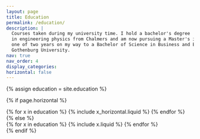 ```yaml
---
layout: page
title: Education
permalink: /education/
description: |
  Courses taken during my university time. I hold a bachelor's degree 
  in engineering physics from Chalmers and am now pursuing a Master's in physics. I have also completed
  one of two years on my way to a Bachelor of Science in Business and Economics from
  Gothenburg University.
nav: true
nav_order: 4
display_categories:
horizontal: false
---
```

<!-- markdownlint-disable MD033 -->
<!-- pages/projects.md -->

<!-- Display projects without categories -->

{% assign education = site.education %}

  <!-- Generate cards for each project -->

{% if page.horizontal %}

  <div class="container">
    <div class="row row-cols-1 row-cols-md-2">
    {% for x in education %}
      {% include x_horizontal.liquid %}
    {% endfor %}
    </div>
  </div>
  {% else %}
  <div class="row row-cols-1 row-cols-md-3">
    {% for x in education %}
      {% include x.liquid %}
    {% endfor %}
  </div>
  {% endif %}
